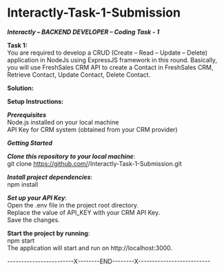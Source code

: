 # Interactly-Task-1-Submission  
***Interactly – BACKEND DEVELOPER – Coding Task - 1***  
    
**Task 1:**  
You are required to develop a CRUD (Create – Read – Update – Delete) application in NodeJs using ExpressJS framework in this round. Basically, you will use FreshSales CRM API to create a Contact in FreshSales CRM, Retrieve Contact, Update Contact, Delete Contact.  
    
**Solution:**  
    
**Setup Instructions:**    
  
***Prerequisites***  
Node.js installed on your local machine  
API Key for CRM system (obtained from your CRM provider)  
    
***Getting Started***  
    
***Clone this repository to your local machine***:  
git clone https://github.com/<your-username>/Interactly-Task-1-Submission.git  
    
***Install project dependencies***:  
npm install  
    
***Set up your API Key***:  
Open the .env file in the project root directory.  
Replace the value of API_KEY with your CRM API Key.  
Save the changes.  
    
**Start the project by running**:  
npm start  
The application will start and run on http://localhost:3000.  
      
------------------------X--------END--------X--------------------------
